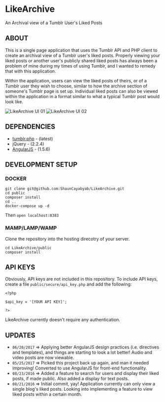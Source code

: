 # LikeArchive
An Archival view of a Tumblr User's Liked Posts

## ABOUT
This is a single page application that uses the Tumblr API and PHP client to create an archival view of a Tumblr user's liked posts. Properly viewing your liked posts or another user's publicly shared liked posts has always been a problem of mine during my times of using Tumblr, and I wanted to remedy that with this application.

Within the application, users can view the liked posts of theirs, or of a Tumblr user they wish to choose, similar to how the archive section of someone's Tumblr page is set up. Individual liked posts can also be viewed within the application in a format similar to what a typical Tumblr post would look like.

![LikeArchive UI 01](http://i.imgur.com/cSrW3H7.png "LikeArchive UI")
![LikeArchive UI 02](http://i.imgur.com/RAt7tjR.png "LikeArchive UI")

## DEPENDENCIES
- [tumblr.php](https://github.com/tumblr/tumblr.php) - (latest)
- jQuery - (2.2.4)
- [AngularJS](https://angularjs.org/) - (1.5.6)

## DEVELOPMENT SETUP

### DOCKER

```
git clone git@github.com:ShaunCayabyab/LikeArchive.git
cd public
composer install
cd ..
docker-compose up -d
```
Then `open localhost:8383`

### MAMP/LAMP/WAMP

Clone the repository into the hosting direcotry of your server.

```
cd LikeArchive/public
composer install
```

## API KEYS

Obviously, API keys are not included in this repository. To include API keys, create a file `public/secure/api_key.php` and add the following:

```
<?php

$api_key = '[YOUR API KEY]';

?>
```

LikeArchive currently doesn't require any authentication.


## UPDATES
- `06/20/2017` => Applying better AngularJS design practices (i.e. directives and templates), and things are starting to look a lot better! Audio and video posts are now viewable.
- `05/25/2017` => Picked this project back up again, and man it needed improving! Converted to use AngularJS for front-end functionality.
- `08/23/2016` => Added a feature to search for users and display their liked posts, if made public. Also added a display for text posts.
- `08/21/2016` => Initial commit, yay! Application currently can only view a single blog's liked posts. Looking into implementing a feature to view liked posts within a certain month.